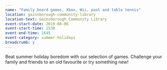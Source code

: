 ```yaml
---
name: "Family board games, Xbox, Wii, pool and table tennis"
location: gainsborough-community-library
location-text: Gainsborough Community Library
event-start-date: 2019-08-06
event-start-time: 1530
event-end-time: 1645
event-category: summer-holidays
breadcrumb: y
---
```


Beat summer holiday boredom with our selection of games. Challenge your family and friends to an old favourite or try something new!
